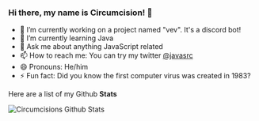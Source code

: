 ### Hi there, my name is Circumcision! 👋



- 🔭 I’m currently working on a project named "vev". It's a discord bot!
- 🌱 I’m currently learning Java
- 💬 Ask me about anything JavaScript related
- 📫 How to reach me: You can try my twitter [@javasrc](https://twitter.com/@javasrc)
- 😄 Pronouns: He/him
- ⚡ Fun fact: Did you know the first computer virus was created in 1983?

Here are a list of my Github **Stats**


<img align="left" alt="Circumcisions Github Stats" src="https://github-readme-stats.codestackr.vercel.app/api?username=Circumcision&theme=dracula&show_icons=true" />
